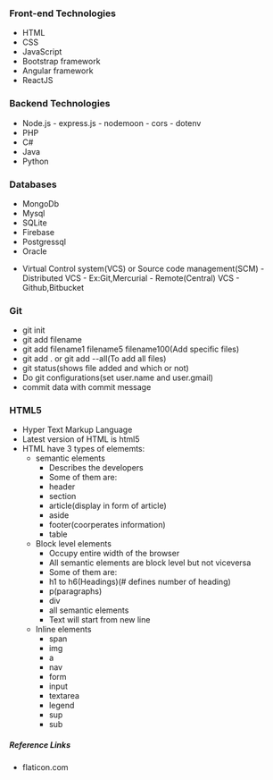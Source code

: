 ### Front-end Technologies

- HTML
- CSS
- JavaScript
- Bootstrap framework
- Angular framework
- ReactJS

### Backend Technologies

- Node.js
       - express.js
       - nodemoon
       - cors
       - dotenv
- PHP
- C#
- Java
- Python

### Databases

- MongoDb
- Mysql
- SQLite
- Firebase
- Postgressql
- Oracle


+ Virtual Control system(VCS) or Source code management(SCM)
                   - Distributed VCS
 			    - Ex:Git,Mercurial
                   - Remote(Central) VCS
                      - Github,Bitbucket


### Git

 - git init
 - git add filename
 - git add filename1 filename5 filename100(Add specific files)
 - git add . or git add --all(To add all files)
 - git status(shows file added and which or not)
 - Do git configurations(set user.name and user.gmail)
 - commit data with commit message

### HTML5

 - Hyper Text Markup Language
 - Latest version of HTML is html5
 - HTML have 3 types of elememts:
    - semantic elements
        - Describes the developers 
        - Some of them are:
        - header
        - section
        - article(display in form of article)
        - aside
        - footer(coorperates information)
        - table
    - Block level elements
        - Occupy entire width of the browser
        - All semantic elements are block level but not viceversa
        - Some of them are:
        - h1 to h6(Headings)(# defines number of heading)
        - p(paragraphs)
        - div
        - all semantic elements
        - Text will start from new line
    - Inline elements
        - span
        - img
        - a
        - nav
        - form
        - input
        - textarea
        - legend
        - sup
        - sub

##### Reference Links 
   - flaticon.com
